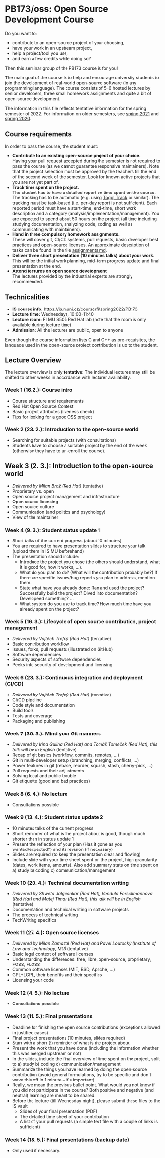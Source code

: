 # PB173/oss: Open Source Development Course

Do you want to:

* contribute to an open-source project of your choosing,
* have your work in an upstream project,
* help a project/tool you use,
* and earn a few credits while doing so?

Then this seminar group of the PB173 course is for you!

The main goal of the course is to help and encourage university students to join the development of real-world open-source software (in any programming language). The course consists of 5–6 hosted lectures by senior developers, three small homework assignments and quite a bit of open-source development.

The information in this file reflects tentative information for the spring semester of 2022. For information on older semesters, see [spring 2021](2020-spring/README.md) and [spring 2020](2020-spring/README.md).

## Course requirements

In order to pass the course, the student must:

* **Contribute to an existing open-source project of your choice.**  
Having your pull request accepted during the semester is not required to pass the course (as we cannot guarantee responsive maintainers). Note that the project selection must be approved by the teachers till the end of the second week of the semester. Look for known active projects that you are not yet part of.
* **Track time spent on the project.**  
The student has to have a detailed report on time spent on the course. The tracking has to be automatic (e.g. using [Toggl Track](https://toggl.com/) or similar). The tracking must be task-based (i.e. per-day report is not sufficient). Each reported period must have a start-time, end-time, short work description and a category (analysis/implementation/management). You are expected to spend about 50 hours on the project (all time including studying documentation, analyzing code, coding as well as communicating with maintainers).
* **Hand in three compulsory homework assignments.**  
These will cover git, CI/CD systems, pull requests, basic developer best practices and open-source licenses. An approximate description of tasks can be found in the file [assignments.md](assignments.md).
* **Deliver three short presentation (10 minutes talks) about your work.**  
This will be the initial work planning, mid-term progress update and final presentation at the end.
* **Attend lectures on open source development**  
The lectures provided by the industrial experts are strongly recommended.

## Technicalities

* **IS course info:** https://is.muni.cz/course/fi/spring2022/PB173
* **Lecture time:** Wednesdays, 10:00-11:40
* **Lecture room:** FI MU S505 Red Hat lab (note that the room is only available during lecture time)
* **Admission:** All the lectures are public, open to anyone

Even though the course information lists C and C++ as pre-requisites, the language used in the open-source project contribution is up to the student.

## Lecture Overview

The lecture overview is only **tentative**: The individual lectures may still be shifted to other weeks in accordance with lecturer availability.

### Week 1 (16.2.): Course intro

* Course structure and requirements
* Red Hat Open Source Contest
* Basic project attributes (liveness check)
* Tips for looking for a good OSS project

### Week 2 (23. 2.): Introduction to the open-source world

* Searching for suitable projects (with consultations)
* Students have to choose a suitable project by the end of the week (otherwise they have to un-enroll the course).

## Week 3 (2. 3.): Introduction to the open-source world

* _Delivered by Milan Brož (Red Hat)_ (tentative)
* Proprietary vs. open
* Open source project management and infrastructure
* Open source licensing
* Open source culture
* Communication (and politics and psychology)
* View of the maintainer

### Week 4 (9. 3.): Student status update 1

* Short talks of the current progress (about 10 minutes)
* You are required to have presentation slides to structure your talk (upload them in IS MU beforehand)
* The presentation should include:
  * Introduce the project you chose (the others should understand, what it is good for, how it works, ...).
  * What do you plan to do? (What will the contribution probably be?) If there are specific issues/bug reports you plan to address, mention them.
  * State what have you already done: Ran and used the project? Successfully build the project? Dived into documentation? Developeed something? ...
  * What system do you use to track time? How much time have you already spent on the project?

### Week 5 (16. 3.): Lifecycle of open source contribution, project management

* _Delivered by Vojtěch Trefný (Red Hat)_ (tentative)
* Basic contribution workflow
* Issues, forks, pull requests (illustrated on GitHub)
* Software dependencies
* Security aspects of software dependencies
* Peeks into security of development and licensing

### Week 6 (23. 3.): Continuous integration and deployment (CI/CD)

* _Delivered by Vojtěch Trefný (Red Hat)_ (tentative)
* CI/CD pipeline
* Code style and documentation
* Build tools
* Tests and coverage
* Packaging and publishing

### Week 7 (30. 3.): Mind your Git manners

* _Delivered by Irina Gulina (Red Hat) and Tomáš Tomeček (Red Hat), this talk will be in English_ (tentative)
* Recap of git basics (workflow, commits, remotes, ...)
* Git in multi-developer setup (branching, merging, conflicts, ...)
* Power features in git (rebase, reorder, squash, stash, cherry-pick, ...)
* Pull requests and their adjustments
* Solving local and public trouble
* Git etiquette (good and bad practices)

### Week 8 (6. 4.): No lecture

* Consultations possible

### Week 9 (13. 4.): Student status update 2

* 10 minutes talks of the current progress
* Short reminder of what is the project about is good, though much shorter than in status update 1
* Present the reflection of your plan (Has it gone as you wanted/expected?) and its revision (if necessary)
* Slides are required (to keep the presentation clear and flowing)
* Include slide with your time sheet spent on the project, high granularity (dates, work items, amounts). Also add summary stats on time spent on a) study b) coding c) communication/management

### Week 10 (20. 4.): Technical documentation writing

* _Delivered by Shweta Jalgaonkar (Red Hat), Vendula Ferschmannova (Red Hat) and Matej Timar (Red Hat), this talk will be in English_ (tentative)
* Documentation and technical writing in software projects
* The process of technical writing
* TechWriting specifics

### Week 11 (27. 4.): Open source licenses

* _Delivered by Milan Zamazal (Red Hat) and Pavel Loutocký (Institute of Law and Technology, MU)_ (tentative)
* Basic legal context of software licenses
* Understanding the differences: free, libre, open-source, proprietary, FOSS, FLOSS
* Common software licenses (MIT, BSD, Apache, ...)
* GPL+LGPL, their benefits and their specifics
* Licensing your code

### Week 12 (4. 5.): No lecture

* Consultations possible

### Week 13 (11. 5.): Final presentations

* Deadline for finishing the open source contributions (exceptions allowed in justified cases)
* Final project presentations (10 minutes, slides required)
* Start with a short (!) reminder of what is the project about
* Present the work that you have done (including the information whether this was merged upstream or not)
* In the slides, include the final overview of time spent on the project, split to a) study b) coding c) communication/management
* Summarize the things you have learned by doing the open-source contribution (avoid general formulations, try to be specific and don't wave this off in 1 minute – it's important)
* Really, we mean the previous bullet point. What would you not know if you did not participate in the course? Both positive and negative (and neutral) learning are meant to be shared.
* Before the lecture (till Wednesday night), please submit these files to the IS vault
  * Slides of your final presentation (PDF)
  * The detailed time sheet of your contribution
  * A list of your pull requests (a simple text file with a couple of links is sufficient)

### Week 14 (18. 5.): Final presentations (backup date)

* Only used if necessary.
